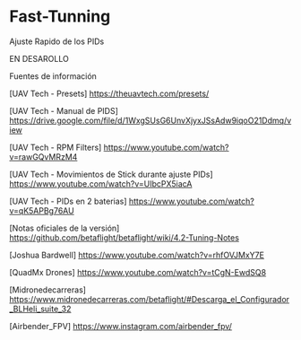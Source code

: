 # Fast-Tunning
Ajuste Rapido de los PIDs


EN DESAROLLO


Fuentes de información

[UAV Tech - Presets] https://theuavtech.com/presets/

[UAV Tech - Manual de PIDS] https://drive.google.com/file/d/1WxgSUsG6UnvXjyxJSsAdw9iqoO21Ddmq/view  

[UAV Tech - RPM Filters] https://www.youtube.com/watch?v=rawGQvMRzM4  

[UAV Tech - Movimientos de Stick durante ajuste PIDs] https://www.youtube.com/watch?v=UIbcPX5iacA  

[UAV Tech - PIDs en 2 baterias] https://www.youtube.com/watch?v=qK5APBg76AU  

[Notas oficiales de la versión] https://github.com/betaflight/betaflight/wiki/4.2-Tuning-Notes  

[Joshua Bardwell] https://www.youtube.com/watch?v=rhfOVJMxY7E   

[QuadMx Drones] https://www.youtube.com/watch?v=tCgN-EwdSQ8  

[Midronedecarreras] https://www.midronedecarreras.com/betaflight/#Descarga_el_Configurador_BLHeli_suite_32  

[Airbender_FPV] https://www.instagram.com/airbender_fpv/  
